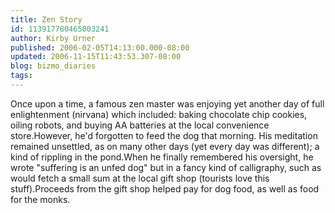 ```yaml
---
title: Zen Story
id: 113917780465003241
author: Kirby Urner
published: 2006-02-05T14:13:00.000-08:00
updated: 2006-11-15T11:43:53.307-08:00
blog: bizmo_diaries
tags: 
---
```


Once upon a time, a famous zen master was enjoying yet another day of full enlightenment (nirvana) which included: baking chocolate chip cookies, oiling robots, and buying AA batteries at the local convenience store.However, he'd forgotten to feed the dog that morning. His meditation remained unsettled, as on many other days (yet every day was different); a kind of rippling in the pond.When he finally remembered his oversight, he wrote "suffering is an unfed dog" but in a fancy kind of calligraphy, such as would fetch a small sum at the local gift shop (tourists love this stuff).Proceeds from the gift shop helped pay for dog food, as well as food for the monks.